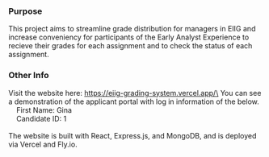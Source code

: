 ### Purpose
This project aims to streamline grade distribution for managers in EIIG and increase conveniency for participants of the Early Analyst Experience to recieve their grades for each assignment and to check the status of each assignment.

### Other Info
Visit the website here: https://eiig-grading-system.vercel.app/\
You can see a demonstration of the applicant portal with log in information of the below.\
&nbsp;&nbsp;&nbsp;&nbsp;First Name: Gina\
&nbsp;&nbsp;&nbsp;&nbsp;Candidate ID: 1\
\
The website is built with React, Express.js, and MongoDB, and is deployed via Vercel and Fly.io.
